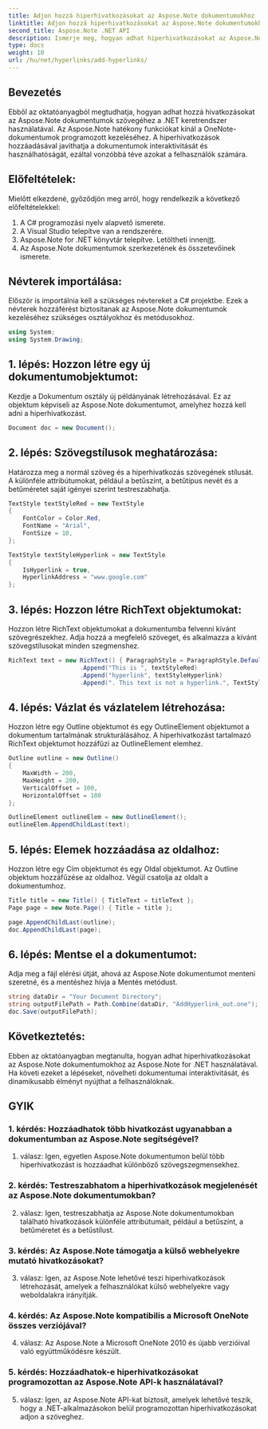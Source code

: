 ```yaml
---
title: Adjon hozzá hiperhivatkozásokat az Aspose.Note dokumentumokhoz
linktitle: Adjon hozzá hiperhivatkozásokat az Aspose.Note dokumentumokhoz
second_title: Aspose.Note .NET API
description: Ismerje meg, hogyan adhat hiperhivatkozásokat az Aspose.Note dokumentumokhoz az Aspose.Note for .NET használatával. Növelje a dokumentumok interaktivitását ezzel a lépésről lépésre mutató oktatóanyaggal.
type: docs
weight: 10
url: /hu/net/hyperlinks/add-hyperlinks/
---
```

## Bevezetés

Ebből az oktatóanyagból megtudhatja, hogyan adhat hozzá hivatkozásokat az Aspose.Note dokumentumok szövegéhez a .NET keretrendszer használatával. Az Aspose.Note hatékony funkciókat kínál a OneNote-dokumentumok programozott kezeléséhez. A hiperhivatkozások hozzáadásával javíthatja a dokumentumok interaktivitását és használhatóságát, ezáltal vonzóbbá téve azokat a felhasználók számára.

## Előfeltételek:

Mielőtt elkezdené, győződjön meg arról, hogy rendelkezik a következő előfeltételekkel:

1. A C# programozási nyelv alapvető ismerete.
2. A Visual Studio telepítve van a rendszerére.
3.  Aspose.Note for .NET könyvtár telepítve. Letöltheti innen[itt](https://releases.aspose.com/note/net/).
4. Az Aspose.Note dokumentumok szerkezetének és összetevőinek ismerete.

## Névterek importálása:

Először is importálnia kell a szükséges névtereket a C# projektbe. Ezek a névterek hozzáférést biztosítanak az Aspose.Note dokumentumok kezeléséhez szükséges osztályokhoz és metódusokhoz.

```csharp
using System;
using System.Drawing;
```

## 1. lépés: Hozzon létre egy új dokumentumobjektumot:

Kezdje a Dokumentum osztály új példányának létrehozásával. Ez az objektum képviseli az Aspose.Note dokumentumot, amelyhez hozzá kell adni a hiperhivatkozást.

```csharp
Document doc = new Document();
```

## 2. lépés: Szövegstílusok meghatározása:

Határozza meg a normál szöveg és a hiperhivatkozás szövegének stílusát. A különféle attribútumokat, például a betűszínt, a betűtípus nevét és a betűméretet saját igényei szerint testreszabhatja.

```csharp
TextStyle textStyleRed = new TextStyle
{
    FontColor = Color.Red,
    FontName = "Arial",
    FontSize = 10,
};

TextStyle textStyleHyperlink = new TextStyle
{
    IsHyperlink = true,
    HyperlinkAddress = "www.google.com"
};
```

## 3. lépés: Hozzon létre RichText objektumokat:

Hozzon létre RichText objektumokat a dokumentumba felvenni kívánt szövegrészekhez. Adja hozzá a megfelelő szöveget, és alkalmazza a kívánt szövegstílusokat minden szegmenshez.

```csharp
RichText text = new RichText() { ParagraphStyle = ParagraphStyle.Default }
                    .Append("This is ", textStyleRed)
                    .Append("hyperlink", textStyleHyperlink)
                    .Append(". This text is not a hyperlink.", TextStyle.Default);
```

## 4. lépés: Vázlat és vázlatelem létrehozása:

Hozzon létre egy Outline objektumot és egy OutlineElement objektumot a dokumentum tartalmának strukturálásához. A hiperhivatkozást tartalmazó RichText objektumot hozzáfűzi az OutlineElement elemhez.

```csharp
Outline outline = new Outline()
{
    MaxWidth = 200,
    MaxHeight = 200,
    VerticalOffset = 100,
    HorizontalOffset = 100
};

OutlineElement outlineElem = new OutlineElement();
outlineElem.AppendChildLast(text);
```

## 5. lépés: Elemek hozzáadása az oldalhoz:

Hozzon létre egy Cím objektumot és egy Oldal objektumot. Az Outline objektum hozzáfűzése az oldalhoz. Végül csatolja az oldalt a dokumentumhoz.

```csharp
Title title = new Title() { TitleText = titleText };
Page page = new Note.Page() { Title = title };

page.AppendChildLast(outline);
doc.AppendChildLast(page);
```

## 6. lépés: Mentse el a dokumentumot:

Adja meg a fájl elérési útját, ahová az Aspose.Note dokumentumot menteni szeretné, és a mentéshez hívja a Mentés metódust.

```csharp
string dataDir = "Your Document Directory";
string outputFilePath = Path.Combine(dataDir, "AddHyperlink_out.one");
doc.Save(outputFilePath);
```

## Következtetés:

Ebben az oktatóanyagban megtanulta, hogyan adhat hiperhivatkozásokat az Aspose.Note dokumentumokhoz az Aspose.Note for .NET használatával. Ha követi ezeket a lépéseket, növelheti dokumentumai interaktivitását, és dinamikusabb élményt nyújthat a felhasználóknak.

## GYIK

### 1. kérdés: Hozzáadhatok több hivatkozást ugyanabban a dokumentumban az Aspose.Note segítségével?

1. válasz: Igen, egyetlen Aspose.Note dokumentumon belül több hiperhivatkozást is hozzáadhat különböző szövegszegmensekhez.

### 2. kérdés: Testreszabhatom a hiperhivatkozások megjelenését az Aspose.Note dokumentumokban?

2. válasz: Igen, testreszabhatja az Aspose.Note dokumentumokban található hivatkozások különféle attribútumait, például a betűszínt, a betűméretet és a betűstílust.

### 3. kérdés: Az Aspose.Note támogatja a külső webhelyekre mutató hivatkozásokat?

3. válasz: Igen, az Aspose.Note lehetővé teszi hiperhivatkozások létrehozását, amelyek a felhasználókat külső webhelyekre vagy weboldalakra irányítják.

### 4. kérdés: Az Aspose.Note kompatibilis a Microsoft OneNote összes verziójával?

4. válasz: Az Aspose.Note a Microsoft OneNote 2010 és újabb verzióival való együttműködésre készült.

### 5. kérdés: Hozzáadhatok-e hiperhivatkozásokat programozottan az Aspose.Note API-k használatával?

5. válasz: Igen, az Aspose.Note API-kat biztosít, amelyek lehetővé teszik, hogy a .NET-alkalmazásokon belül programozottan hiperhivatkozásokat adjon a szöveghez.